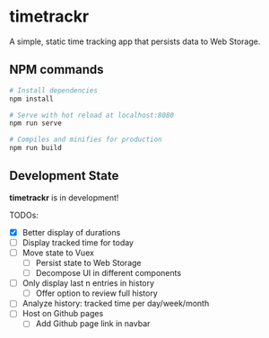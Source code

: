 # timetrackr
A simple, static time tracking app that persists data to Web Storage.

## NPM commands
```bash
# Install dependencies
npm install

# Serve with hot reload at localhost:8080
npm run serve

# Compiles and minifies for production
npm run build
```

## Development State

**timetrackr** is in development!

TODOs:

- [x] Better display of durations
- [ ] Display tracked time for today
- [ ] Move state to Vuex
    - [ ] Persist state to Web Storage
    - [ ] Decompose UI in different components
- [ ] Only display last n entries in history
    - [ ] Offer option to review full history
- [ ] Analyze history: tracked time per day/week/month
- [ ] Host on Github pages
    - [ ] Add Github page link in navbar

